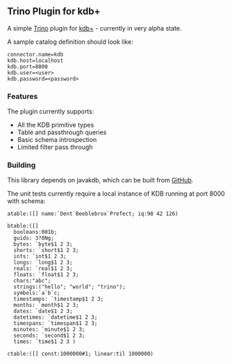 ## Trino Plugin for kdb+
 
A simple [Trino](https://trino.io) plugin for [kdb+](https://code.kx.com/q/learn/) - currently in very alpha state. 

A sample catalog definition should look like:

```
connector.name=kdb
kdb.host=localhost
kdb.port=8000
kdb.user=<user>
kdb.password=<password>
```

### Features

The plugin currently supports:
- All the KDB primitive types
- Table and passthrough queries
- Basic schema introspection
- Limited filter pass through

### Building

This library depends on javakdb, which can be built from [GitHub](https://github.com/KxSystems/javakdb).

The unit tests currently require a local instance of KDB running at port 8000 with schema:

```
atable:([] name:`Dent`Beeblebrox`Prefect; iq:98 42 126)

btable:([] 
  booleans:001b; 
  guids: 3?0Ng; 
  bytes: `byte$1 2 3; 
  shorts: `short$1 2 3; 
  ints: `int$1 2 3; 
  longs: `long$1 2 3; 
  reals: `real$1 2 3; 
  floats: `float$1 2 3; 
  chars:"abc"; 
  strings:("hello"; "world"; "trino"); 
  symbols:`a`b`c; 
  timestamps: `timestamp$1 2 3; 
  months: `month$1 2 3; 
  dates: `date$1 2 3; 
  datetimes: `datetime$1 2 3; 
  timespans: `timespan$1 2 3; 
  minutes: `minute$1 2 3; 
  seconds: `second$1 2 3; 
  times: `time$1 2 3 )

ctable:([] const:1000000#1; linear:til 1000000)
```
